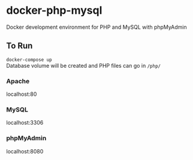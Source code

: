 # docker-php-mysql
Docker development environment for PHP and MySQL with phpMyAdmin

## To Run
`docker-compose up`  
Database volume will be created and PHP files can go in `/php/`

### Apache
localhost:80

### MySQL
localhost:3306

### phpMyAdmin
localhost:8080
